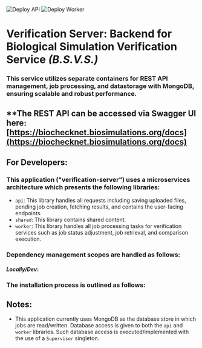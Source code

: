 ![Deploy API](https://github.com/biosimulators/bio-check/actions/workflows/deploy-api.yml/badge.svg)
![Deploy Worker](https://github.com/biosimulators/bio-check/actions/workflows/deploy-worker.yml/badge.svg)

# **Verification Server: Backend for Biological Simulation Verification Service _(B.S.V.S.)_**

### __This service utilizes separate containers for REST API management, job processing, and datastorage with MongoDB, ensuring scalable and robust performance.__

## **The REST API can be accessed via Swagger UI here: [https://biochecknet.biosimulations.org/docs](https://biochecknet.biosimulations.org/docs)

## **For Developers:**

### This application ("verification-server") uses a microservices architecture which presents the following libraries:

- `api`: This library handles all requests including saving uploaded files, pending job creation, fetching results, and contains the user-facing endpoints.
- `shared`: This library contains shared content.
- `worker`: This library handles all job processing tasks for verification services such as job status adjustment, job retrieval, and comparison execution.


### Dependency management scopes are handled as follows:

#### _*Locally/Dev*_:

### The installation process is outlined as follows:

## Notes:
- This application currently uses MongoDB as the database store in which jobs are read/written. Database access is given to both the `api` and `worker` libraries. Such database access is 
executed/implemented with the use of a `Supervisor` singleton.

